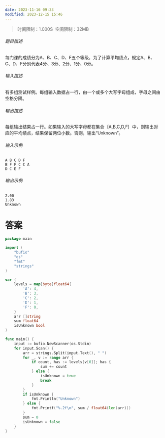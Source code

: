 ```yaml
---
date: 2023-11-16 09:33
modified: 2023-12-15 15:46
---
```

>时间限制：1.000S  空间限制：32MB

###### 题目描述

每门课的成绩分为A、B、C、D、F五个等级，为了计算平均绩点，规定A、B、C、D、F分别代表4分、3分、2分、1分、0分。

###### 输入描述

有多组测试样例。每组输入数据占一行，由一个或多个大写字母组成，字母之间由空格分隔。

###### 输出描述

每组输出结果占一行。如果输入的大写字母都在集合｛A,B,C,D,F｝中，则输出对应的平均绩点，结果保留两位小数。否则，输出“Unknown”。

###### 输入示例

```
A B C D F
B F F C C A
D C E F
```

###### 输出示例

```
2.00
1.83
Unknown
```

# 答案
```go
package main

import (
    "bufio"
    "os"
    "fmt"
    "strings"
)

var (
    levels = map[byte]float64{
        'A': 4,
        'B': 3,
        'C': 2,
        'D': 1,
        'F': 0,
    }
    arr []string
    sum float64
    isUnknown bool
)

func main() {
    input := bufio.NewScanner(os.Stdin)
    for input.Scan() {
        arr = strings.Split(input.Text(), " ")
        for _, v := range arr {
            if count, has := levels[v[0]]; has {
                sum += count
            } else {
                isUnknown = true
                break
            }
        }
        if isUnknown {
            fmt.Println("Unknown")
        } else {
            fmt.Printf("%.2f\n", sum / float64(len(arr)))
        }
        sum = 0
        isUnknown = false
    }
}
```
